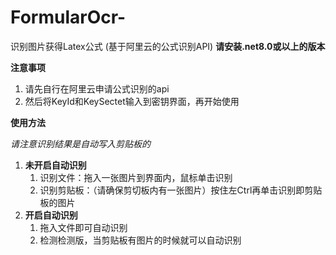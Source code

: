 # FormularOcr-
识别图片获得Latex公式
(基于阿里云的公式识别API)
**请安装.net8.0或以上的版本**

**注意事项**
1. 请先自行在阿里云申请公式识别的api
2. 然后将KeyId和KeySectet输入到密钥界面，再开始使用

**使用方法**

*请注意识别结果是自动写入剪贴板的*
1. **未开启自动识别**
   1. 识别文件：拖入一张图片到界面内，鼠标单击识别
   2. 识别剪贴板：（请确保剪切板内有一张图片）按住左Ctrl再单击识别即剪贴板的图片
3. **开启自动识别**
   1. 拖入文件即可自动识别
   2. 检测检测版，当剪贴板有图片的时候就可以自动识别
   
